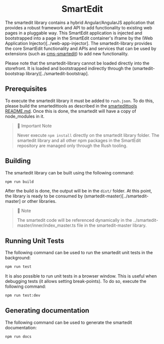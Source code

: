 <h1 align="center">SmartEdit</h1>

The smartedit library contains a hybrid Angular/AngularJS application that provides a robust framework and API to add functionality to existing web pages in a pluggable way. This SmartEdit application is injected and bootstrapped into a page in the SmartEdit container's iframe by the (Web Application Injector)[../web-app-injector]. The smartedit-library provides the core SmartEdit functionality and APIs and services that can be used by extensions (such as [cms-smartedit](../../../cmssmartedit/apps/cms-smartedit)) to add new functionality.

Please note that the smartedit-library cannot be loaded directly into the storefront. It is loaded and bootstrapped indirectly through the (smartedit-bootstrap library)[../smartedit-bootstrap].

## Prerequisites

To execute the smartedit library it must be added to `rush.json`. To do this, please build the smartedittools as described in the [smartedittools README.md](../../#commands). Once this is done, the smartedit will have a copy of node_modules in it.

> 🚧 Important Note
>
> Never execute `npm install` directly on the smartedit library folder. The smartedit library and all other npm packages in the SmartEdit repository are managed only through the Rush tooling.

## Building

The smartedit library can be built using the following command:

```bash
npm run build
```

After the build is done, the output will be in the `dist/` folder. At this point, the library is ready to be consumed by (smartedit-master)[../smartedit-master] or other libraries.

> 📘 Note
>
> The smartedit code will be referenced dynamically in the ../smartedit-master/inner/index_master.ts file in the smartedit-master library.

## Running Unit Tests

The following command can be used to run the smartedit unit tests in the background:

```bash
npm run test
```

It is also possible to run unit tests in a browser window. This is useful when debugging tests (it allows setting break-points). To do so, execute the following command:

```bash
npm run test:dev
```

## Generating documentation

The following command can be used to generate the smartedit documentation:

```bash
npm run docs
```
